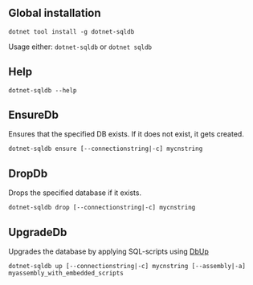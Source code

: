 ## Global installation
```
dotnet tool install -g dotnet-sqldb
```

Usage either: `dotnet-sqldb` or `dotnet sqldb`

## Help

```
dotnet-sqldb --help
```

## EnsureDb
Ensures that the specified DB exists. If it does not exist, it gets created.

```
dotnet-sqldb ensure [--connectionstring|-c] mycnstring
```

## DropDb
Drops the specified database if it exists.

```
dotnet-sqldb drop [--connectionstring|-c] mycnstring
```

## UpgradeDb
Upgrades the database by applying SQL-scripts using [DbUp](https://github.com/dbup/dbup)

```
dotnet-sqldb up [--connectionstring|-c] mycnstring [--assembly|-a] myassembly_with_embedded_scripts
```
